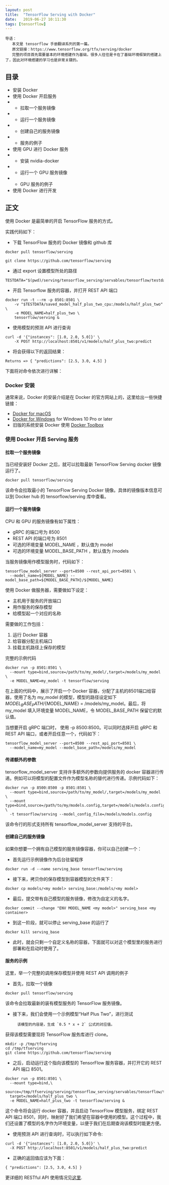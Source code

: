 ```yaml
---
layout: post
title:  "TensorFlow Serving with Docker"
date:   2019-06-27 10:11:30
tags: [tensorflow]
---
```


    导语：
       本文是 tensorflow 手册翻译系列的第一篇。
       原文链接：https://www.tensorflow.org/tfx/serving/docker
       完整的项目首先需要基本的环境搭建作为基础，很多人往往是卡在了基础环境框架的搭建上了，因此对环境搭建的学习也是非常关键的。

## 目录
+ 安装 Docker
+ 使用 Docker 开启服务
+ + 拉取一个服务镜像
+ + 运行一个服务镜像
+ + 创建自己的服务镜像
+ + 服务的例子
+ 使用 GPU 进行 Docker 服务
+ + 安装 nvidia-docker
+ + 运行一个 GPU 服务镜像
+ + GPU 服务的例子
+ 使用 Docker 进行开发

## 正文

使用 Docker 是最简单的开启 TensorFlow 服务的方式。

实践代码如下：
+ 下载 TensorFlow 服务的 Docker 镜像和 github 库

```
docker pull tensorflow/serving

git clone https://github.com/tensorflow/serving
```

+ 通过 export 设置模型所处的路径

```
TESTDATA="$(pwd)/serving/tensorflow_serving/servables/tensorflow/testdata"
```

+ 开启 Tensorflow 服务的容器，并打开 REST API 端口

```
docker run -t --rm -p 8501:8501 \
    -v "$TESTDATA/saved_model_half_plus_two_cpu:/models/half_plus_two" \
    -e MODEL_NAME=half_plus_two \
    tensorflow/serving &
```

+ 使用模型的预测 API 进行查询

```
curl -d '{"instances": [1.0, 2.0, 5.0]}' \
    -X POST http://localhost:8501/v1/models/half_plus_two:predict
```

+ 将会获得以下的返回结果：

```
Returns => { "predictions": [2.5, 3.0, 4.5] }
```

下面将对命令依次进行详解：

### Docker 安装
通常来说，Docker 的安装介绍是在 Docker 的官方网站上的，这里给出一些快捷链接：

+ [Docker for macOS](https://docs.docker.com/docker-for-mac/install/)
+ [Docker for Windows](https://docs.docker.com/docker-for-windows/install/) for Windows 10 Pro or later
+ 旧版的系统安装 Docker 使用 [Docker Toolbox](https://docs.docker.com/toolbox/)

### 使用 Docker 开启 Serving 服务
#### 拉取一个服务镜像
当已经安装好 Docker 之后，就可以拉取最新 TensorFlow Serving docker 镜像运行了。

```
docker pull tensorflow/serving
```

该命令会拉取最小的 TensorFlow Serving Docker 镜像。具体的镜像版本信息可以到 Docker hub 的  tensorflow/serving 库中查看。

#### 运行一个服务镜像
CPU 和 GPU 的服务镜像有如下属性：
+ gRPC 的端口号为 8500
+ REST API 的端口号为 8501
+ 可选的环境变量 MODEL_NAME ，默认值为 model
+ 可选的环境变量 MODEL_BASE_PATH ，默认值为 /models

当服务镜像用作模型服务时，代码如下：

```
tensorflow_model_server --port=8500 --rest_api_port=8501 \
  --model_name=${MODEL_NAME} --model_base_path=${MODEL_BASE_PATH}/${MODEL_NAME}
```

使用 Docker 做服务器，需要做如下设定：
+ 主机用于服务的开放端口
+ 用作服务的保存模型
+ 给模型起一个对应的名称

需要做的工作包括：
1. 运行 Docker 容器
2. 给容器分配主机端口
3. 挂载主机路径上保存的模型

完整的示例代码

```
docker run -p 8501:8501 \
  --mount type=bind,source=/path/to/my_model/,target=/models/my_model \
  -e MODEL_NAME=my_model -t tensorflow/serving
```

在上面的代码中，展示了开启一个 Docker 容器，分配了主机的8501端口给容器，使用了名为 my_model 的模型，模型的路径设定如下 ${MODEL_BASE_PATH}/${MODEL_NAME} = /models/my_model。最后，将 my_model 填入环境变量 MODEL_NAME，令 MODEL_BASE_PATH 保留它的默认值。

当想要开启 gRPC 端口时， 使用 -p 8500:8500。可以同时选择开启 gRPC 和 REST API 端口，或者开启任意一个，代码如下：

```
tensorflow_model_server --port=8500 --rest_api_port=8501 \
  --model_name=my_model --model_base_path=/models/my_model
```

#### 传递额外的参数
tensorflow_model_server 支持许多额外的参数向提供服务的 docker 容器进行传递。例如可以将模型的配置文件作为模型名称的替代进行传递。示例代码如下：

```
docker run -p 8500:8500 -p 8501:8501 \
  --mount type=bind,source=/path/to/my_model/,target=/models/my_model \
  --mount type=bind,source=/path/to/my/models.config,target=/models/models.config \
  -t tensorflow/serving --model_config_file=/models/models.config
```

该命令行的形式支持所有 tensorflow_model_server 支持的平台。

#### 创建自己的服务镜像
如果你想要一个拥有自己模型的服务镜像容器，你可以自己创建一个：
+ 首先运行示例镜像作为后台驻留程序

```
docker run -d --name serving_base tensorflow/serving
```

+ 接下来，拷贝你的保存模型到容器模型的文件夹下：

```
docker cp models/<my model> serving_base:/models/<my model>
```

+ 最后，提交带有自己模型的服务镜像，修改为自定义的名字。

```
docker commit --change "ENV MODEL_NAME <my model>" serving_base <my container>
```

+ 到这一阶段，就可以停止 serving_base 的运行了

```
docker kill serving_base
```

+ 此时，就会只剩一个自定义名称的容器，下面就可以对这个模型里的服务进行部署和在启动时使用了。

#### 服务的示例
这里，举一个完整的调用保存模型并使用 REST API 调用的例子
+ 首先，拉取一个镜像

```
docker pull tensorflow/serving
```

该命令会拉取最新的装有模型服务的 TensorFlow 服务镜像。

+ 接下来，我们会使用一个示例模型“Half Plus Two”，进行测试

        该模型的内容是，生成 `0.5 * x + 2` 公式的对应值。

获得该模型需要现将 TensorFlow 服务库进行 clone。

```
mkdir -p /tmp/tfserving
cd /tmp/tfserving
git clone https://github.com/tensorflow/serving
```

+ 之后，启动运行这个指向该模型的 TensorFlow 服务容器，并打开它的 REST API 端口 8501。

```
docker run -p 8501:8501 \
  --mount type=bind,\
  source=/tmp/tfserving/serving/tensorflow_serving/servables/tensorflow/testdata/saved_model_half_plus_two_cpu,\
  target=/models/half_plus_two \
  -e MODEL_NAME=half_plus_two -t tensorflow/serving &
```

这个命令将会运行 docker 容器，并且启动 TensorFlow 模型服务，绑定 REST API 端口 8501，同时，映射好了我们希望在容器中使用的模型。这个过程中，我们还设置了模型的名字作为环境变量，以便于我们在后期查询该模型时能更方便。

+ 使用预测 API 进行查询时，可以执行如下命令:

```
curl -d '{"instances": [1.0, 2.0, 5.0]}' \
  -X POST http://localhost:8501/v1/models/half_plus_two:predict
```

+ 正确的返回值应该为下面：

```
{ "predictions": [2.5, 3.0, 4.5] }
```

更详细的 RESTful API 使用情况见[这里](https://www.tensorflow.org/tfx/serving/api_rest).